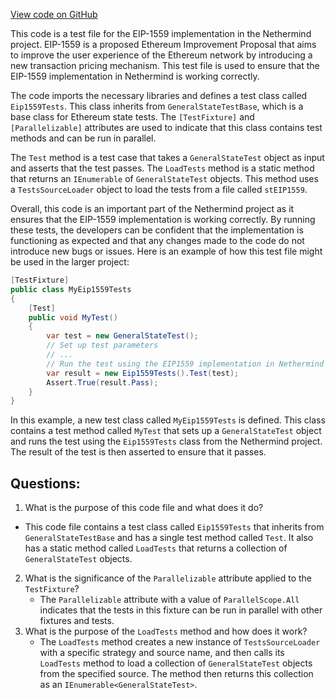[View code on GitHub](https://github.com/NethermindEth/nethermind/src/Nethermind/Ethereum.Blockchain.Test/Eip1559Tests.cs)

This code is a test file for the EIP-1559 implementation in the Nethermind project. EIP-1559 is a proposed Ethereum Improvement Proposal that aims to improve the user experience of the Ethereum network by introducing a new transaction pricing mechanism. This test file is used to ensure that the EIP-1559 implementation in Nethermind is working correctly.

The code imports the necessary libraries and defines a test class called `Eip1559Tests`. This class inherits from `GeneralStateTestBase`, which is a base class for Ethereum state tests. The `[TestFixture]` and `[Parallelizable]` attributes are used to indicate that this class contains test methods and can be run in parallel.

The `Test` method is a test case that takes a `GeneralStateTest` object as input and asserts that the test passes. The `LoadTests` method is a static method that returns an `IEnumerable` of `GeneralStateTest` objects. This method uses a `TestsSourceLoader` object to load the tests from a file called `stEIP1559`.

Overall, this code is an important part of the Nethermind project as it ensures that the EIP-1559 implementation is working correctly. By running these tests, the developers can be confident that the implementation is functioning as expected and that any changes made to the code do not introduce new bugs or issues. Here is an example of how this test file might be used in the larger project:

```csharp
[TestFixture]
public class MyEip1559Tests
{
    [Test]
    public void MyTest()
    {
        var test = new GeneralStateTest();
        // Set up test parameters
        // ...
        // Run the test using the EIP1559 implementation in Nethermind
        var result = new Eip1559Tests().Test(test);
        Assert.True(result.Pass);
    }
}
```

In this example, a new test class called `MyEip1559Tests` is defined. This class contains a test method called `MyTest` that sets up a `GeneralStateTest` object and runs the test using the `Eip1559Tests` class from the Nethermind project. The result of the test is then asserted to ensure that it passes.
## Questions: 
 1. What is the purpose of this code file and what does it do?
   - This code file contains a test class called `Eip1559Tests` that inherits from `GeneralStateTestBase` and has a single test method called `Test`. It also has a static method called `LoadTests` that returns a collection of `GeneralStateTest` objects.
2. What is the significance of the `Parallelizable` attribute applied to the `TestFixture`?
   - The `Parallelizable` attribute with a value of `ParallelScope.All` indicates that the tests in this fixture can be run in parallel with other fixtures and tests.
3. What is the purpose of the `LoadTests` method and how does it work?
   - The `LoadTests` method creates a new instance of `TestsSourceLoader` with a specific strategy and source name, and then calls its `LoadTests` method to load a collection of `GeneralStateTest` objects from the specified source. The method then returns this collection as an `IEnumerable<GeneralStateTest>`.